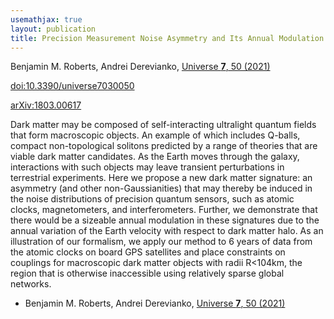 ```yaml
---
usemathjax: true
layout: publication
title: Precision Measurement Noise Asymmetry and Its Annual Modulation as a Dark Matter Signature
---
```


Benjamin M. Roberts, Andrei Derevianko, [Universe **7**, 50 (2021)](http://dx.doi.org/10.3390/universe7030050)

[doi:10.3390/universe7030050](http://dx.doi.org/10.3390/universe7030050)

[arXiv:1803.00617](http://arxiv.org/abs/1803.00617)

Dark matter may be composed of self-interacting ultralight quantum fields that form macroscopic objects. An example of which includes Q-balls, compact non-topological solitons predicted by a range of theories that are viable dark matter candidates. As the Earth moves through the galaxy, interactions with such objects may leave transient perturbations in terrestrial experiments. Here we propose a new dark matter signature: an asymmetry (and other non-Gaussianities) that may thereby be induced in the noise distributions of precision quantum sensors, such as atomic clocks, magnetometers, and interferometers. Further, we demonstrate that there would be a sizeable annual modulation in these signatures due to the annual variation of the Earth velocity with respect to dark matter halo. As an illustration of our formalism, we apply our method to 6 years of data from the atomic clocks on board GPS satellites and place constraints on couplings for macroscopic dark matter objects with radii R<104km, the region that is otherwise inaccessible using relatively sparse global networks.

 * Benjamin M. Roberts, Andrei Derevianko, [Universe **7**, 50 (2021)](http://dx.doi.org/10.3390/universe7030050)
